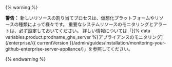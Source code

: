 {% warning %}

**警告：** 新しいリソースの割り当てプロセスは、仮想化プラットフォームやリソースの種類によって様々です。 重要なシステムリソースのモニタリングとアラートは、必ず設定しておいてください。 詳しい情報については「[{% data variables.product.prodname_ghe_server %}アプライアンスのモニタリング](/enterprise/{{ currentVersion }}/admin/guides/installation/monitoring-your-github-enterprise-server-appliance/)」を参照してください。

{% endwarning %}
